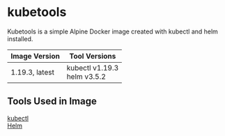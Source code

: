 # kubetools

Kubetools is a simple Alpine Docker image created with kubectl and helm installed.

| Image Version  | Tool Versions |
| -------------- | ------------- |
| 1.19.3, latest | kubectl v1.19.3<br>helm v3.5.2 |

## Tools Used in Image

[kubectl](https://kubernetes.io/docs/reference/kubectl/overview/)<br>
[Helm](https://helm.sh/)
